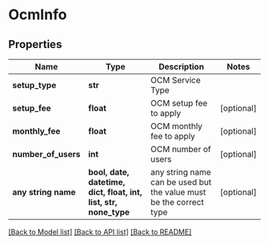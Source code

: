 # OcmInfo


## Properties
Name | Type | Description | Notes
------------ | ------------- | ------------- | -------------
**setup_type** | **str** | OCM Service Type | 
**setup_fee** | **float** | OCM setup fee to apply | [optional] 
**monthly_fee** | **float** | OCM monthly fee to apply | [optional] 
**number_of_users** | **int** | OCM number of users | [optional] 
**any string name** | **bool, date, datetime, dict, float, int, list, str, none_type** | any string name can be used but the value must be the correct type | [optional]

[[Back to Model list]](../README.md#documentation-for-models) [[Back to API list]](../README.md#documentation-for-api-endpoints) [[Back to README]](../README.md)


